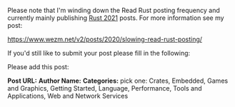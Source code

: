Please note that I'm winding down the Read Rust posting frequency and currently
mainly publishing [Rust 2021] posts. For more information see my post:

https://www.wezm.net/v2/posts/2020/slowing-read-rust-posting/

[Rust 2021]: https://blog.rust-lang.org/2020/09/03/Planning-2021-Roadmap.html

If you'd still like to submit your post please fill in the following:

Please add this post:

**Post URL:** 
**Author Name:** 
**Categories:** pick one: Crates, Embedded, Games and Graphics, Getting Started, Language, Performance, Tools and Applications, Web and Network Services
